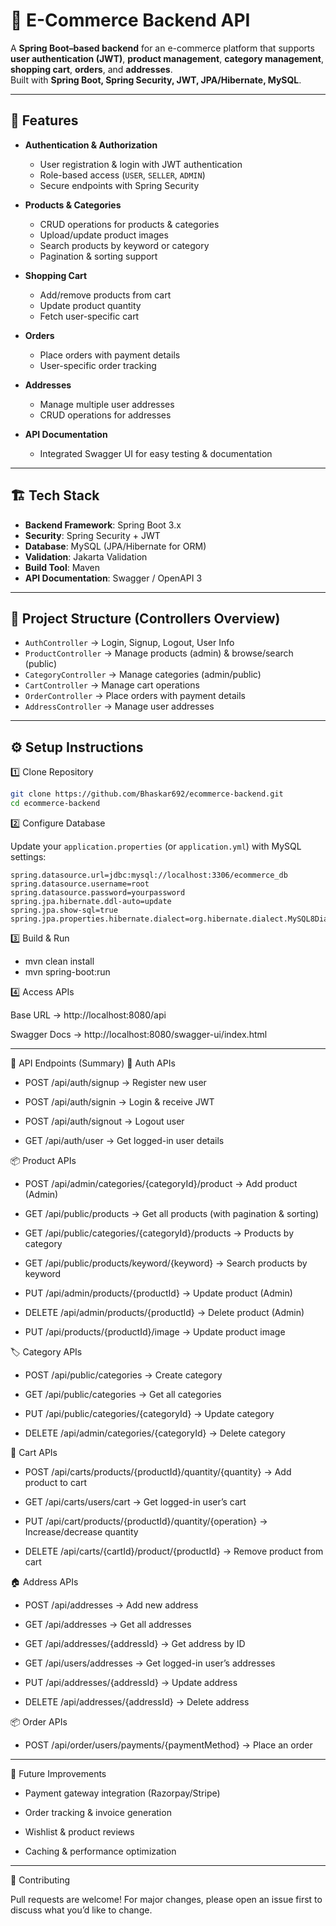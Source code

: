 # 🛒 E-Commerce Backend API

A **Spring Boot–based backend** for an e-commerce platform that supports **user authentication (JWT)**, **product management**, **category management**, **shopping cart**, **orders**, and **addresses**.  
Built with **Spring Boot, Spring Security, JWT, JPA/Hibernate, MySQL**.

---

## 🚀 Features

- **Authentication & Authorization**
  - User registration & login with JWT authentication
  - Role-based access (`USER`, `SELLER`, `ADMIN`)
  - Secure endpoints with Spring Security

- **Products & Categories**
  - CRUD operations for products & categories
  - Upload/update product images
  - Search products by keyword or category
  - Pagination & sorting support

- **Shopping Cart**
  - Add/remove products from cart
  - Update product quantity
  - Fetch user-specific cart

- **Orders**
  - Place orders with payment details
  - User-specific order tracking

- **Addresses**
  - Manage multiple user addresses
  - CRUD operations for addresses

- **API Documentation**
  - Integrated Swagger UI for easy testing & documentation

---

## 🏗️ Tech Stack

- **Backend Framework**: Spring Boot 3.x  
- **Security**: Spring Security + JWT  
- **Database**: MySQL (JPA/Hibernate for ORM)  
- **Validation**: Jakarta Validation  
- **Build Tool**: Maven  
- **API Documentation**: Swagger / OpenAPI 3  

---

## 📂 Project Structure (Controllers Overview)

- `AuthController` → Login, Signup, Logout, User Info  
- `ProductController` → Manage products (admin) & browse/search (public)  
- `CategoryController` → Manage categories (admin/public)  
- `CartController` → Manage cart operations  
- `OrderController` → Place orders with payment details  
- `AddressController` → Manage user addresses  

---

## ⚙️ Setup Instructions

1️⃣ Clone Repository
```bash
git clone https://github.com/Bhaskar692/ecommerce-backend.git
cd ecommerce-backend
```
2️⃣ Configure Database

Update your `application.properties` (or `application.yml`) with MySQL settings:

```properties
spring.datasource.url=jdbc:mysql://localhost:3306/ecommerce_db
spring.datasource.username=root
spring.datasource.password=yourpassword
spring.jpa.hibernate.ddl-auto=update
spring.jpa.show-sql=true
spring.jpa.properties.hibernate.dialect=org.hibernate.dialect.MySQL8Dialect
```
3️⃣ Build & Run
 - mvn clean install
 - mvn spring-boot:run

4️⃣ Access APIs

Base URL → http://localhost:8080/api

Swagger Docs → http://localhost:8080/swagger-ui/index.html

---

🔑 API Endpoints (Summary)
🔐 Auth APIs

  - POST /api/auth/signup → Register new user

  - POST /api/auth/signin → Login & receive JWT

  - POST /api/auth/signout → Logout user

  - GET /api/auth/user → Get logged-in user details

📦 Product APIs

  - POST /api/admin/categories/{categoryId}/product → Add product (Admin)

  - GET /api/public/products → Get all products (with pagination & sorting)

  - GET /api/public/categories/{categoryId}/products → Products by category

  - GET /api/public/products/keyword/{keyword} → Search products by keyword

  - PUT /api/admin/products/{productId} → Update product (Admin)

  - DELETE /api/admin/products/{productId} → Delete product (Admin)

  - PUT /api/products/{productId}/image → Update product image

🏷 Category APIs

  - POST /api/public/categories → Create category

  - GET /api/public/categories → Get all categories

  - PUT /api/public/categories/{categoryId} → Update category

  - DELETE /api/admin/categories/{categoryId} → Delete category

🛒 Cart APIs

  - POST /api/carts/products/{productId}/quantity/{quantity} → Add product to cart

  - GET /api/carts/users/cart → Get logged-in user’s cart

  - PUT /api/cart/products/{productId}/quantity/{operation} → Increase/decrease quantity

  - DELETE /api/carts/{cartId}/product/{productId} → Remove product from cart

🏠 Address APIs

  - POST /api/addresses → Add new address

  - GET /api/addresses → Get all addresses

  - GET /api/addresses/{addressId} → Get address by ID

  - GET /api/users/addresses → Get logged-in user’s addresses

  - PUT /api/addresses/{addressId} → Update address

  - DELETE /api/addresses/{addressId} → Delete address

📦 Order APIs

  - POST /api/order/users/payments/{paymentMethod} → Place an order

---

📝 Future Improvements

  - Payment gateway integration (Razorpay/Stripe)

  - Order tracking & invoice generation

  - Wishlist & product reviews

  - Caching & performance optimization

---

🤝 Contributing

Pull requests are welcome! For major changes, please open an issue first to discuss what you’d like to change.

